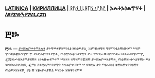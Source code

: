 ### [LATINICA](../Latn/Bog.md) | [КИРИЛЛИЦА](../Cyrl/Бог.md) | [ᚱᚢᚾᛁᚳᚺᛖᛊᚲᚨᚤᚨ](../Runr/ᛒᛟᚷ.md) | ⰃⰎⰀⰃⰑⰎⰉⰜⰀ | [𐍓𐍠𐍔𐍮𐍝𐍔𐍟𐍔𐍠𐍜𐍡𐍚𐍐𐍴](../Perm/𐍑𐍞𐍒.md)

#  Ⰱⱁⰳ

Ⰱⱁⰳ — [ⱀⰰⰱⰾⱓⰴⰰⱅⰵⰾⱐ](Ⱀⰰⰱⰾⱓⰴⰰⱅⰵⰾⱐ.md) ⱀⰰⰹⰲⱏⰹⱄⱎⰵⰳⱁ ⱆⱃⱁⰲⱀⱑ, ⰽⱁⱅⱁⱃⱏⰹⰻ ⰹⱀⱅⰵⰳⱃⰹⱃⱆⰵⱅ ⰲⱄⱓ ⰹⱀⱇⱁⱃⰿⰰⱌⰹⱓ ⰹ ⱀⰰⰱⰾⱓⰴⰵⱀⰹⱑ, ⱂⱃⱁⰹⱄⱈⱁⰴⱑⱋⰹⰵ ⱀⰰ ⰲⱄⰵⱈ ⱆⱃⱁⰲⱀⱑⱈ ⱃⰵⰰⰾⱐⱀⱁⱄⱅⰹ. Ⱔⰿⰵⱃⰴⰶⰵⱀⱅⱀⱏⰹⰻ ⱃⰵⰸⱆⰾⱐⱅⰰⱅ ⰲⱄⰵⰻ ⱄⰹⱄⱅⰵⰿⱏⰹ ⱀⰰⰱⰾⱓⰴⰵⱀⰹⰻ, ⱂⱃⱁⰹⱄⱈⱁⰴⱑⱋⰹⱈ ⰲⱁ Ⰲⱄⰵⰾⰵⱀⱀⱁⰻ. Ⱔⱅⱁ ⱀⰰⰱⰾⱓⰴⰵⱀⰹⰵ ⰲⰽⰾⱓⱍⰰⰵⱅ ⰲ ⱄⰵⰱⱑ ⱀⰵ ⱅⱁⰾⱐⰽⱁ ⱇⰹⰸⰹⱍⰵⱄⰽⰹⰵ ⱂⱃⱁⱌⰵⱄⱄⱏⰹ, ⱀⱁ ⰹ ⱄⱁⰸⱀⰰⱀⰹⱑ ⰲⱄⰵⱈ ⱄⱆⱋⰵⱄⱅⰲ
